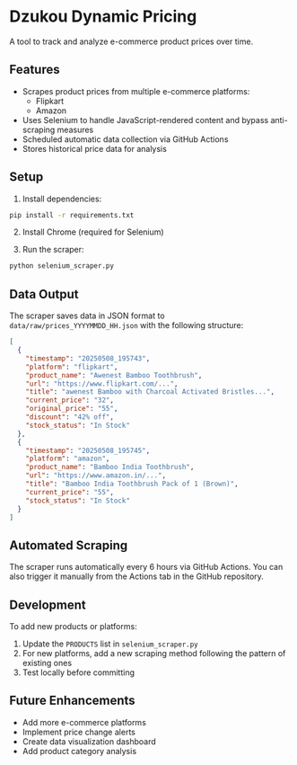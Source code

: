 # Dzukou Dynamic Pricing

A tool to track and analyze e-commerce product prices over time.

## Features

- Scrapes product prices from multiple e-commerce platforms:
  - Flipkart
  - Amazon
- Uses Selenium to handle JavaScript-rendered content and bypass anti-scraping measures
- Scheduled automatic data collection via GitHub Actions
- Stores historical price data for analysis

## Setup

1. Install dependencies:
```bash
pip install -r requirements.txt
```

2. Install Chrome (required for Selenium)

3. Run the scraper:
```bash
python selenium_scraper.py
```

## Data Output

The scraper saves data in JSON format to `data/raw/prices_YYYYMMDD_HH.json` with the following structure:

```json
[
  {
    "timestamp": "20250508_195743",
    "platform": "flipkart",
    "product_name": "Awenest Bamboo Toothbrush",
    "url": "https://www.flipkart.com/...",
    "title": "awenest Bamboo with Charcoal Activated Bristles...",
    "current_price": "32",
    "original_price": "55",
    "discount": "42% off",
    "stock_status": "In Stock"
  },
  {
    "timestamp": "20250508_195745",
    "platform": "amazon",
    "product_name": "Bamboo India Toothbrush",
    "url": "https://www.amazon.in/...",
    "title": "Bamboo India Toothbrush Pack of 1 (Brown)",
    "current_price": "55",
    "stock_status": "In Stock"
  }
]
```

## Automated Scraping

The scraper runs automatically every 6 hours via GitHub Actions. You can also trigger it manually from the Actions tab in the GitHub repository.

## Development

To add new products or platforms:

1. Update the `PRODUCTS` list in `selenium_scraper.py`
2. For new platforms, add a new scraping method following the pattern of existing ones
3. Test locally before committing

## Future Enhancements

- Add more e-commerce platforms
- Implement price change alerts
- Create data visualization dashboard
- Add product category analysis
